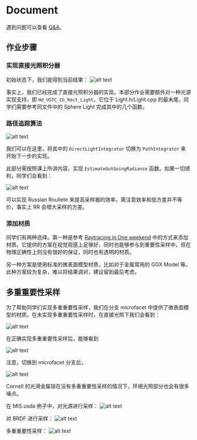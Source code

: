 # Document

遇到问题可以查看 [Q&A](./QA.md)。

## 作业步骤

### 实现直接光照积分器

初始状态下，我们能得到当前结果：
![alt text](image.png)

事实上，我们已经完成了直接光照积分器的实现。本部分作业需要额外对一种光源实现支持，即 `Hd_USTC_CG_Rect_Light`。它位于 Light.h/Light.cpp 的最末尾，同学们需要参考同文件中的 Sphere Light 完成其中的几个函数。

### 路径追踪算法

![alt text](image-1.png)

我们可以在这里，将其中的 `DirectLightIntegrator` 切换为 `PathIntegrator` 来开始下一步的实现。

此部分需按照课上所讲内容，实现 `EstimateOutGoingRadiance` 函数。如果一切顺利，同学们会看到：

![alt text](image-2.png)

可以实现 Russian Roullete 来提高采样器的效率。需注意效率和低方差并不等价，事实上 RR 会增大采样的方差。

### 添加材质

同学们有两种选择。第一种是参考 [Raytracing in One weekend](https://raytracing.github.io/books/RayTracingInOneWeekend.html#metal/mirroredlightreflection) 中的方式来添加材质。它提供的方案在视觉观感上足够好，同时也能够参与到重要性采样中，但在物理正确性上则没有很好的保证，同时也有透明的材质。

另一种方案是使用标准的微表面模型材质，比如对于金属常用的 GGX Model 等。此种方案较为复杂，难以将结果调对，建议留到最后考虑。

## 多重重要性采样

为了帮助同学们实现多重重要性采样，我们在分支 microfacet 中提供了微表面模型的材质。在未实现多重重要性采样时，在直接光照下我们会看到：

![alt text](image-7.png)

在正确实现多重重要性采样后，能够看到

![alt text](305b4adbf5ad171f0056b35217ef2e1.png)

注意，切换到 microfacet 分支后，

![alt text](image-9.png)

Cornell 的光滑金属球在没有多重重要性采样的情况下，环境光照部分也会有很多噪点。

在 MIS.usda 例子中，对光源进行采样：
![alt text](sample_light.png)

对 BRDF 进行采样：
![alt text](sample_brdf.png)

多重重要性采样：
![alt text](MIS.png)